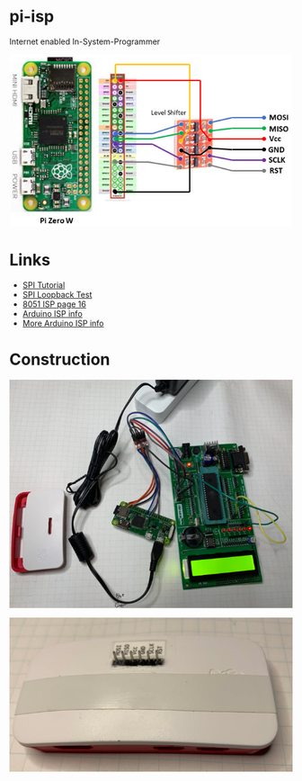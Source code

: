# pi-isp

Internet enabled In-System-Programmer

![](art/schematic.jpg)

# Links

  - [SPI Tutorial](https://www.corelis.com/education/tutorials/spi-tutorial/)
  - [SPI Loopback Test](https://github.com/rm-hull/spidev-test)
  - [8051 ISP page 16](https://www.keil.com/dd/docs/datashts/atmel/at89s52_ds.pdf)
  - [Arduino ISP info](http://ww1.microchip.com/downloads/en/AppNotes/Atmel-0943-In-System-Programming_ApplicationNote_AVR910.pdf)
  - [More Arduino ISP info](https://www.microchip.com/webdoc/protocoldocs/protocoldocs.avrispprotocol.html)

# Construction
 
![](art/insides.jpg)  

![](art/final.jpg)
  